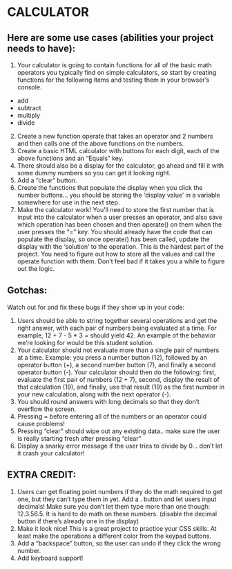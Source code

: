 # CALCULATOR

## Here are some use cases (abilities your project needs to have):

1. Your calculator is going to contain functions for all of the basic math operators you typically find on simple calculators, so start by creating functions for the following items and testing them in your browser’s console.
 * add
 * subtract
 * multiply
 * divide
2. Create a new function operate that takes an operator and 2 numbers and then calls one of the above functions on the numbers.
3. Create a basic HTML calculator with buttons for each digit, each of the above functions and an “Equals” key.
4. There should also be a display for the calculator, go ahead and fill it with some dummy numbers so you can get it looking right.
5. Add a “clear” button.
6. Create the functions that populate the display when you click the number buttons… you should be storing the ‘display value’ in a variable somewhere for use in the next step.
7. Make the calculator work! You’ll need to store the first number that is input into the calculator when a user presses an operator, and also save which operation has been chosen and then operate() on them when the user presses the “=” key. You should already have the code that can populate the display, so once operate() has been called, update the display with the ‘solution’ to the operation. This is the hardest part of the project. You need to figure out how to store all the values and call the operate function with them. Don’t feel bad if it takes you a while to figure out the logic.

## Gotchas: 

Watch out for and fix these bugs if they show up in your code:
1. Users should be able to string together several operations and get the right answer, with each pair of numbers being evaluated at a time. For example, 12 + 7 - 5 * 3 = should yield 42. An example of the behavior we’re looking for would be this student solution.
2. Your calculator should not evaluate more than a single pair of numbers at a time. Example: you press a number button (12), followed by an operator button (+), a second number button (7), and finally a second operator button (-). Your calculator should then do the following: first, evaluate the first pair of numbers (12 + 7), second, display the result of that calculation (19), and finally, use that result (19) as the first number in your new calculation, along with the next operator (-).
3. You should round answers with long decimals so that they don’t overflow the screen.
4. Pressing = before entering all of the numbers or an operator could cause problems!
5. Pressing “clear” should wipe out any existing data.. make sure the user is really starting fresh after pressing “clear”
6. Display a snarky error message if the user tries to divide by 0… don’t let it crash your calculator!

## EXTRA CREDIT: 
1. Users can get floating point numbers if they do the math required to get one, but they can’t type them in yet. Add a . button and let users input decimals! Make sure you don’t let them type more than one though: 12.3.56.5. It is hard to do math on these numbers. (disable the decimal button if there’s already one in the display)
2. Make it look nice! This is a great project to practice your CSS skills. At least make the operations a different color from the keypad buttons.
3. Add a “backspace” button, so the user can undo if they click the wrong number.
4. Add keyboard support!